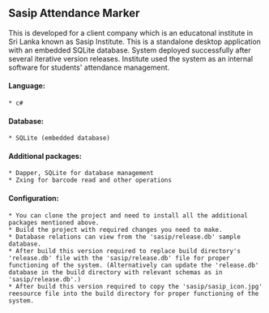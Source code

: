 ## Sasip Attendance Marker 
This is developed for a client company which is an educatonal institute in Sri Lanka known as Sasip Institute. This is a standalone desktop application with an embedded SQLite database. System deployed successfully after several iterative version releases. Institute used the system as an internal software for students' attendance management. 

#### Language: 
	* c#
	
#### Database: 
	* SQLite (embedded database)
	
#### Additional packages: 
	* Dapper, SQLite for database management
	* Zxing for barcode read and other operations

#### Configuration:
	* You can clone the project and need to install all the additional packages mentioned above. 
	* Build the project with required changes you need to make. 
	* Database relations can view from the 'sasip/release.db' sample database. 
	* After build this version required to replace build directory's 'release.db' file with the 'sasip/release.db' file for proper functioning of the system. (Alternatively can update the 'release.db' database in the build directory with relevant schemas as in 'sasip/release.db'.)
	* After build this version required to copy the 'sasip/sasip_icon.jpg' reesource file into the build directory for proper functioning of the system.